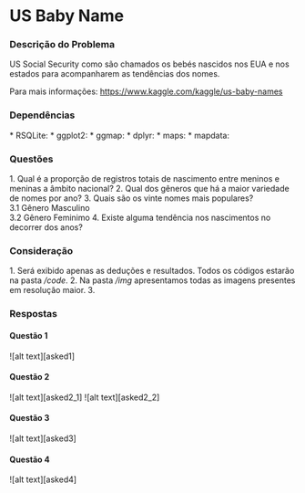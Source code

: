 <h1> US Baby Name </h1>


<h3>Descrição do Problema</h3>
US Social Security 
como são chamados os bebés nascidos nos EUA e nos estados para acompanharem as tendências dos nomes.

Para mais informações: https://www.kaggle.com/kaggle/us-baby-names

<h3>Dependências</h3>
* RSQLite: 
* ggplot2: 
* ggmap:
* dplyr:
* maps:
* mapdata:

<h3>Questões</h3>
1. Qual é a proporção de registros totais de nascimento entre meninos e meninas a âmbito nacional?
2. Qual dos gêneros que há a maior variedade de nomes por ano?
3. Quais são os vinte nomes mais populares?
<br></t>3.1 Gênero Masculino
<br></t>3.2 Gênero Feminimo
4. Existe alguma tendência nos nascimentos no decorrer dos anos?

<h3>Consideração</h3>
1. Será exibido apenas as deduções e resultados. Todos os códigos estarão na pasta <i>/code</i>. 
2. Na pasta <i>/img</i> apresentamos todas as imagens presentes em resolução maior. 
3. 

<h3>Respostas</h3>
<h4>Questão 1</h3>
![alt text][asked1]

<h4>Questão 2</h3>
![alt text][asked2_1]
![alt text][asked2_2]

<h4>Questão 3</h3>
![alt text][asked3]

<h4>Questão 4</h3>
![alt text][asked4]

[asked1]: https://github.com/wyassue/teste/blob/master/img/%20answer1.png "Questão 1"
[asked2_1]: https://github.com/wyassue/teste/blob/master/img/%20answer2_F_v2.png "Questão 2"
[asked2_2]: https://github.com/wyassue/teste/blob/master/img/%20answer2_M_v2.png "Questão 2"
[asked3]: https://github.com/wyassue/teste/blob/master/img/%20answer3.png "Questão 3"
[asked4]: https://github.com/wyassue/teste/blob/master/img/%20answer4.png "Questão 4"

